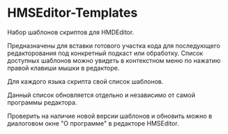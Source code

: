 # HMSEditor-Templates
Набор шаблонов скриптов для HMDEditor.

Предназначены для вставки готового участка кода для последующего редакторования под конкретный подкаст или обработку.
Список доступных шаблонов можно увидеть в контекстном меню по нажатию правой клавиши мышки в редакторе.

Для каждого языка скрипта свой список шаблонов.

Данный список обновляется отдельно и независимо от самой программы редактора.

Проверить на наличие новой версии шаблонов и обновить можно в диалоговом окне "О программе" в редакторе HMSEditor.
